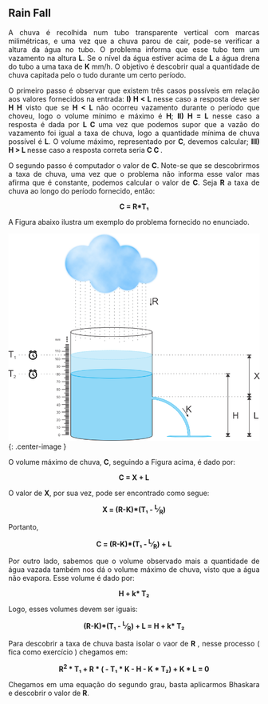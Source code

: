 <div id="convidado">

</div>

## Rain Fall

<p align="justify">

</p>
<p align="justify">
A chuva é recolhida num tubo transparente vertical com marcas milimétricas, e uma vez que a chuva parou de cair, pode-se verificar a altura da água no tubo. O problema informa que esse tubo tem um vazamento na altura <b>L</b>. Se o nível da água estiver acima de <b>L</b> a água drena do tubo a uma taxa de <b>K</b> mm/h. O objetivo é descobrir qual a quantidade de chuva capitada pelo o tudo durante um certo período.
</p>
<p align="justify">
O primeiro passo é observar que existem três casos possíveis em relação aos valores fornecidos na entrada:  <b>I) H &lt; L </b> nesse caso a resposta deve ser <b>H H</b> visto que se <b>H &lt; L </b> não ocorreu vazamento durante o período que choveu, logo o volume mínimo e máximo é <b>H</b>;  <b>II) H &#61; L</b> nesse caso a resposta é dada por <b> L C </b> uma vez que podemos supor que a vazão do vazamento foi igual a taxa de chuva, logo a quantidade mínima de chuva possível é <b>L</b>. O volume máximo, representado por <b>C</b>, devemos  calcular;  <b>III) H &gt; L </b> nesse caso a resposta correta seria <b> C C </b>.
</p>
<p align="justify">
O segundo passo é computador o valor de <b>C</b>. Note-se que se descobrirmos a taxa de chuva, uma vez que o problema não informa esse valor mas afirma que é constante, podemos calcular o valor de <b>C</b>. Seja <b>R</b> a taxa de chuva ao longo do período fornecido, então:
</p>

<p align="middle"> <b> C = R*T&#8321; </b> </p>

<p align="justify">
A Figura abaixo ilustra um exemplo do problema fornecido no enunciado.
</p>

![Desenho representando a situação mostrada no enunciado](/_assets/images/chuva.png){: .center-image }

<p align="justify">
O volume máximo de chuva, <b>C</b>, seguindo a Figura acima, é dado por:
<p>

<p align="middle"> <b> C = X + L </b> </p>

<p align="justify">
O valor de <b>X</b>, por sua vez, pode ser encontrado como segue:
<p>

<p align="middle"> <b> X = (R-K)*(T&#8321; - <sup>L</sup>&frasl;<sub>R</sub>) </b> </p>

<p align="justify">
Portanto,
<p>

<p align="middle"> <b> C = (R-K)*(T&#8321; - <sup>L</sup>&frasl;<sub>R</sub>) + L </b> </p>

<p align="justify">
Por outro lado, sabemos que o volume observado mais a quantidade de água vazada também nos dá o volume máximo de chuva, visto que a água não evapora. Esse volume é dado por:
</p>

 <p align="middle"> <b> H + k* T&#8322; </b> </p>
 
 <p align="justify">
 Logo, esses volumes devem ser iguais:
 <p>
 
<p align="middle"> <b> (R-K)*(T&#8321; - <sup>L</sup>&frasl;<sub>R</sub>) + L &#61; H + k* T&#8322; </b> </p>

<p align="justify">
Para descobrir a taxa de chuva basta isolar o vaor de <b> R </b>, nesse processo ( fica como exercício ) chegamos em:

<p align="middle"> <b> R<sup>2</sup> * T&#8321; + R * ( - T&#8321; * K - H - K * T&#8322;) + K * L = 0 </b> </p>

<p align="justify">
Chegamos em uma equação do segundo grau, basta aplicarmos Bhaskara e descobrir o valor de <b>R</b>.
<p>

<p align="middle">
<p>
 
<!--Um exemplo de implementação segue abaixo: -->

<!--{% gist wellvolks/468854028542097e55407afa7a403b2b guarda_costeira.cpp %}-->

